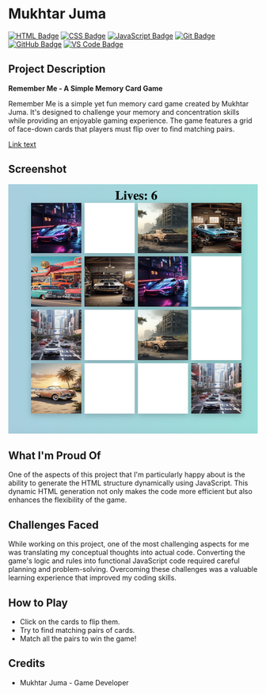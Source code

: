 # Mukhtar Juma

[![HTML Badge](https://img.shields.io/badge/HTML-Expert-orange)](https://www.w3.org/TR/html52/)
[![CSS Badge](https://img.shields.io/badge/CSS-Expert-blue)](https://www.w3.org/Style/CSS/)
[![JavaScript Badge](https://img.shields.io/badge/JavaScript-Expert-yellow)](https://developer.mozilla.org/en-US/docs/Web/JavaScript)
[![Git Badge](https://img.shields.io/badge/Git-Expert-green)](https://git-scm.com/)
[![GitHub Badge](https://img.shields.io/badge/GitHub-Expert-lightgrey)](https://github.com/)
[![VS Code Badge](https://img.shields.io/badge/VS%20Code-Expert-blueviolet)](https://code.visualstudio.com/)

## Project Description

**Remember Me - A Simple Memory Card Game**

Remember Me is a simple yet fun memory card game created by Mukhtar Juma. It's designed to challenge your memory and concentration skills while providing an enjoyable gaming experience. The game features a grid of face-down cards that players must flip over to find matching pairs.

[Link text](https://mukhtar321.github.io/Remember-Me/)

## Screenshot
![Alt text](<Screenshot 2023-09-29 at 12.25.17 PM.png>)



## What I'm Proud Of

One of the aspects of this project that I'm particularly happy about is the ability to generate the HTML structure dynamically using JavaScript. This dynamic HTML generation not only makes the code more efficient but also enhances the flexibility of the game.

## Challenges Faced

While working on this project, one of the most challenging aspects for me was translating my conceptual thoughts into actual code. Converting the game's logic and rules into functional JavaScript code required careful planning and problem-solving. Overcoming these challenges was a valuable learning experience that improved my coding skills.

## How to Play

- Click on the cards to flip them.
- Try to find matching pairs of cards.
- Match all the pairs to win the game!

## Credits
- Mukhtar Juma - Game Developer





